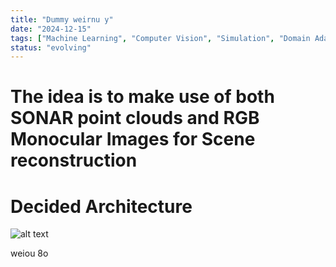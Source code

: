 ```yaml
---
title: "Dummy weirnu y"
date: "2024-12-15"
tags: ["Machine Learning", "Computer Vision", "Simulation", "Domain Adaptation"]
status: "evolving"
---
```


# The idea is to make use of both SONAR point clouds and RGB Monocular Images for Scene reconstruction

# Decided Architecture

![alt text](/Utils/image.png)

weiou 8o